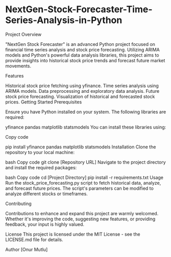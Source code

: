 # NextGen-Stock-Forecaster-Time-Series-Analysis-in-Python

Project Overview

"NextGen Stock Forecaster" is an advanced Python project focused on financial time series analysis and stock price forecasting. Utilizing ARIMA models and Python's powerful data analysis libraries, this project aims to provide insights into historical stock price trends and forecast future market movements.

Features

Historical stock price fetching using yfinance.
Time series analysis using ARIMA models.
Data preprocessing and exploratory data analysis.
Future stock price forecasting.
Visualization of historical and forecasted stock prices.
Getting Started
Prerequisites

Ensure you have Python installed on your system. The following libraries are required:

yfinance
pandas
matplotlib
statsmodels
You can install these libraries using:

Copy code

pip install yfinance pandas matplotlib statsmodels
Installation
Clone the repository to your local machine:

bash
Copy code
git clone [Repository URL]
Navigate to the project directory and install the required packages:

bash
Copy code
cd [Project Directory]
pip install -r requirements.txt
Usage
Run the stock_price_forecasting.py script to fetch historical data, analyze, and forecast future prices. The script's parameters can be modified to analyze different stocks or timeframes.

Contributing

Contributions to enhance and expand this project are warmly welcomed. Whether it's improving the code, suggesting new features, or providing feedback, your input is highly valued.

License
This project is licensed under the MIT License - see the LICENSE.md file for details.

Author
[Onur Mutlu]
